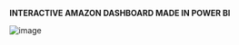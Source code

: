 **INTERACTIVE AMAZON DASHBOARD MADE IN POWER BI**

![image](https://github.com/user-attachments/assets/2b768291-5978-40d5-aeb8-d88d8581a8c6)
